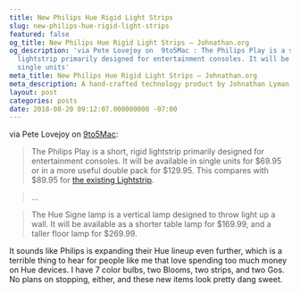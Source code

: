 ```yaml
---
title: New Philips Hue Rigid Light Strips
slug: new-philips-hue-rigid-light-strips
featured: false
og_title: New Philips Hue Rigid Light Strips – Johnathan.org
og_description: 'via Pete Lovejoy on  9to5Mac : The Philips Play is a short, rigid
  lightstrip primarily designed for entertainment consoles. It will be available in
  single units'
meta_title: New Philips Hue Rigid Light Strips – Johnathan.org
meta_description: A hand-crafted technology product by Johnathan Lyman
layout: post
categories: posts
date: 2018-08-20 09:12:07.000000000 -07:00
---
```


via Pete Lovejoy on [9to5Mac](https://9to5mac.com/2018/08/20/philips-hue-signe-play/):

> The Philips Play is a short, rigid lightstrip primarily designed for entertainment consoles. It will be available in single units for $69.95 or in a more useful double pack for $129.95. This compares with $89.95 for [the existing Lightstrip](https://amzn.to/2vZg1Nx).

> …

> The Hue Signe lamp is a vertical lamp designed to throw light up a wall. It will be available as a shorter table lamp for $169.99, and a taller floor lamp for $269.99.

It sounds like Philips is expanding their Hue lineup even further, which is a terrible thing to hear for people like me that love spending too much money on Hue devices. I have 7 color bulbs, two Blooms, two strips, and two Gos. No plans on stopping, either, and these new items look pretty dang sweet.

